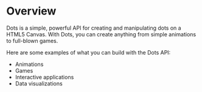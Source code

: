 # Overview

Dots is a simple, powerful API for creating and manipulating dots on a HTML5 Canvas. With Dots, you can create anything from simple animations to full-blown games.

Here are some examples of what you can build with the Dots API:

- Animations
- Games
- Interactive applications
- Data visualizations
